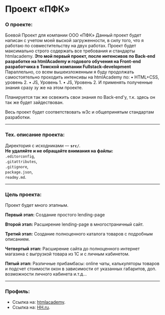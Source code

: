# Проект «ПФК»

### О проекте:

Боевой Проект для компании ООО «ПФК»
Данный проект будет написан с учетом моей выской загруженности, в силу того, что я работаю по совместительству на двух работах.
Проект будет максимально строго содержать все требования и стандарты htmlacademy.
**Это мой первый проект, после интенсивов по Back-end разработке на htmlAcademy и годового обучения на Front-end разработчика в Томской компании Fullstack-development**
<br>
Параллельно, со всем вышеизложенным я буду продолжать самостоятельно проходить интенсивы на htmlAcademy по:
• HTML+CSS, уровень 2.
• JS, Уровень 1.
• JS, Уровень 2.
И применять полученные знания сразу зу же на этом проекте.

Планируется так же освежить свои знания по Back-end'у, т.к. здесь он так же будет зайдествован.

Весь проект будет соответствовать w3c и общепринятым стандартам разработки.

---

### Тех. описание проекта:

Директория с исходниками — **`src/`**.<br>
**Не удаляйте и не обращайте внимания на файлы: <br>**
`.editorconfig`,<br>
`.gitattributes`,<br>
`.gitignore`,<br>
`package.json`,<br>
`readmy.md`.<br>
<!--
`.stylelintrc`,<br>
`.travis.yml`,<br>
`package-lock.json`,<br>
-->

---

### Цель проекта:

Проект будет много этапным.

**Первый этап:**
Создание простого lending-page

**Второй этап:**
Расширение lending-page в многостраничный сайт.

**Третий этап:**
Создание полноценного каталога товаров с подробным описанием.

**Четвертый этап:**
Расширение сайта до полноценного интернет магазина с выгрузкой товара из 1С и с личным кабинетом.

**Пятый этап:**
Различные прибамбасы: online чаты, калькуляторы товаров и подсчет стоимости окон в зависимости от указанных габаритов, доп. возможности личного кабинета и.т.д...

---

### Профиль:

* Ссылка на: [htmlacademy](https://htmlacademy.ru/profile/id701371).
* Ссылка на: [HH.ru](https://stavropol.hh.ru/resume/c063f00aff02d1e0900039ed1f747853505472).